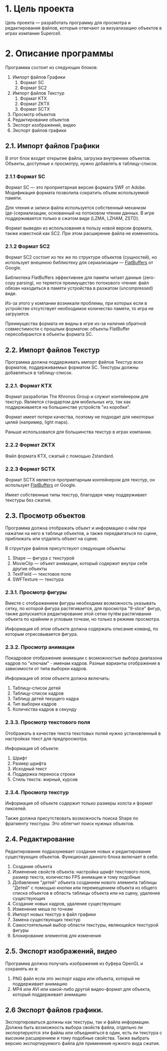# 1. Цель проекта

Цель проекта — разработать программу для просмотра и редактирования файлов, которые
отвечают за визуализацию объектов в играх компании Supercell.

# 2. Описание программы

Программа состоит из следующих блоков:

1. Импорт файлов Графики
    1. Формат SC
    2. Формат SC2
2. Импорт файлов Текстур
    1. Формат KTX
    2. Формат ZKTX
    3. Формат SCTX
3. Просмотр объектов
4. Редактирование объектов
5. Экспорт изображений, видео
6. Экспорт файлов графики

## 2.1. Импорт файлов Графики

В этот блок входит открытие файла, загрузка внутренних объектов. Объекты,
доступные к просмотру, нужно добавлять в таблицу-список.

### 2.1.1 Формат SC

Формат SC — это проприетарная версия формата SWF от Adobe. Модификация формата позволила
сократить объем используемой памяти.

Для чтения и записи файла используется собственный механизм (де-)сериализации,
основанный на потоковом чтении данных. В игре поддерживается только в сжатом виде (LZMA,
LZHAM, ZSTD).

Формат выведен из использования в пользу новой версии формата, также известной как SC2.
При этом расширение файла не изменилось.

### 2.1.2 Формат SC2

Формат SC2 состоит из тех же по структуре объектов (сущностей), но использует внешнюю
библиотеку для сериализации — [FlatBuffers](https://flatbuffers.dev) от Google.

Библиотека FlatBuffers эффективнее для памяти читает данные (zero-copy
parsing), но теряется преимущество потокового чтения: файл обязан находиться в памяти
устройства в разжатом (uncompressed) виде.

Из-за этого у компании возникали проблемы, при которых если в устройстве отсутствует
необходимое количество памяти, то игра не загрузится.

Преимущества формата не видны в игре из-за наличия обратной совместимости с прошлым
форматом: объекты FlatBuffer пересобираются в объекты формата SC.

## 2.2. Импорт файлов Текстур

Программа должна поддерживать импорт файлов Текстур всех форматов, поддерживаемых
форматом SC. Текстуры должны добавляться в таблицу-список.

### 2.2.1. Формат KTX

Формат разработан The Khronos Group и служит контейнером для текстур. Является
стандартом для мобильных игр, так как поддерживается на большинстве устройств "из
коробки".

Формат имеет потери качества, поэтому не подходит для некоторых целей (например, light
maps).

Раньше использовался для большинства текстур в играх компании.

### 2.2.2 Формат ZKTX

Файл формата KTX, сжатый с помощью Zstandard.

### 2.2.3 Формат SCTX

Формат SCTX является проприетарным контейнером для текстур,
он использует [FlatBuffers](https://flatbuffers.dev) от Google.

Имеет собственные типы текстур, благодаря чему поддерживает текстуры без сжатия.

## 2.3. Просмотр объектов

Программа должна отображать объект и информацию о нём при нажатии на него в таблице
объектов, а также передвигаться по сцене, приближать или отдалять объект на сцене.

В структуре файлов присутствуют следующие объекты:

1. Shape — фигура с текстурой
2. MovieClip — объект анимации, который содержит внутри себя другие объекты
3. TextField — текстовое поле
4. SWFTexture — текстура

### 2.3.1. Просмотр фигуры

Вместе с отображением фигуры необходима возможность указывать сетку, по которой фигура
растягивается, для просмотра "9-slice" фигур, также допускается редактирование этой
сетки путём растягивания объекта по крайним и угловым точкам, но только в режиме
просмотра.

Информация об этом объекте должна содержать описание команд,
по которым отрисовывается фигура.

### 2.3.2. Просмотр анимации

Покадровое отображение анимации с возможностью выбора диапазона кадров по "ключам" -
именам кадров. Разные варианты отображения в зависимости от типа выборки кадров.

Информация об этом объекте должна включать:

1. Таблицу-список детей
2. Таблицу-список кадров
3. Таблицу детей текущего кадра
4. Тип выборки кадров
5. Количества кадров в секунду

### 2.3.3. Просмотр текстового поля

Отображать в качестве текста текстовых полей нужно установленный в настройках
текст для предпросмотра.

Информация об объекте:

1. Шрифт
2. Размер шрифта
3. Исходный текст
4. Поддержка переноса строки
5. Стиль текста: жирный, курсив

### 2.3.4. Просмотр текстур

Информация об объекте содержит только размеры холста и формат пикселей.

Также должна присутствовать возможность поиска Shape по фрагменту текстуры. Это облегчит
поиск нужных объектов.

## 2.4. Редактирование

Редактирование подразумевает создание новых и редактирование существующих объектов.
Функционал данного блока включает в себя:

1. Создание объекта
2. Изменение свойств объекта: настройка шрифт текстового поля, размер текста,
   количество FPS анимации и тому подобные
3. Добавление "детей" объекта созданием нового элемента таблицы "Детей" с помощью кнопки
   или перемещением объекта из общего списка объектов в область таблицы объекта или на
   сцену, удаление существующих
4. Создание новых кадров, удаление существующих
5. Изменение меша по точкам
6. Импорт новых текстур в файл графики
7. Замена существующих текстур
8. Самостоятельный выбор области текстуры, являющейся текстурой фигуры
9. Блокирование элементов для изменения

## 2.5. Экспорт изображений, видео

Программа должна получать изображения из буфера OpenGL и сохранять их в:

1. PNG файл если это экспорт кадра или объекта, который не поддерживает анимацию
2. MP4 или AVI или какой-либо другой видео-формат для объекта, который поддерживает
   анимацию

## 2.6 Экспорт файлов графики.

Экспортироваться должны как текстуры, так и файла информации. Должна быть возможность
выбора свойств файла, отдельно ли экспортируются эти файлы или объединяться в один, есть
ли текстура с высоким расширением и тому подобные свойства. Также выбрать версию
экспортируемого файла для применения нужного вида сжатия.
